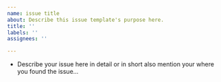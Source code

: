 ```yaml
---
name: issue title
about: Describe this issue template's purpose here.
title: ''
labels: ''
assignees: ''

---
```


- Describe your issue here in detail or in short also mention your where you found the issue...
